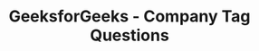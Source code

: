 <h1 align="center" href="https://practice.geeksforgeeks.org/company-tags"> GeeksforGeeks - Company Tag Questions </h1>
